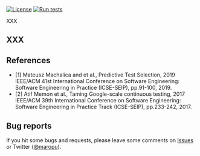 [![License](http://img.shields.io/:license-Apache_v2-blue.svg)](https://github.com/maropu/predictive-testing/blob/master/LICENSE)
[![Run tests](https://github.com/maropu/predictive-testing/actions/workflows/tests.yml/badge.svg)](https://github.com/maropu/predictive-testing/actions/workflows/tests.yml)

XXX

## XXX

## References

 - [1] Mateusz Machalica and et al., Predictive Test Selection, 2019 IEEE/ACM 41st International Conference on Software Engineering: Software Engineering in Practice (ICSE-SEIP), pp.91-100, 2019.
 - [2] Atif Memon et al., Taming Google-scale continuous testing, 2017 IEEE/ACM 39th International Conference on Software Engineering: Software Engineering in Practice Track (ICSE-SEIP), pp.233-242, 2017.

## Bug reports

If you hit some bugs and requests, please leave some comments on [Issues](https://github.com/maropu/predictive-testing/issues)
or Twitter ([@maropu](http://twitter.com/#!/maropu)).

